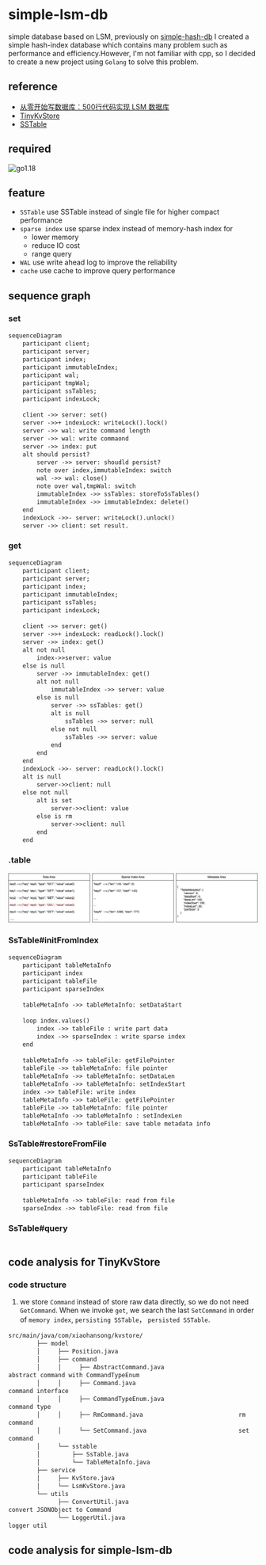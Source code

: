 # simple-lsm-db

simple database based on LSM, previously on [simple-hash-db](https://github.com/0x822a5b87/simple-hash-db) I created a simple hash-index database which contains many problem such as performance and efficiency.However, I'm not familiar with cpp, so I decided to create a new project using `Golang` to solve this problem.

## reference

- [从零开始写数据库：500行代码实现 LSM 数据库](https://zhuanlan.zhihu.com/p/374535126)
- [TinyKvStore](https://github.com/x-hansong/TinyKvStore)
- [SSTable](https://www.scylladb.com/glossary/sstable/)

## required

![go1.18](https://badgen.net/badge/go/1.18/red?icon=github)

## feature

- `SSTable` use SSTable instead of single file for higher compact performance
- `sparse index` use sparse index instead of memory-hash index for
  - lower memory
  - reduce IO cost
  - range query
- `WAL` use write ahead log to improve the reliability
- `cache` use cache to improve query performance

## sequence graph

### set

```mermaid
sequenceDiagram
    participant client;
    participant server;
    participant index;
    participant immutableIndex;
    participant wal;
    participant tmpWal;
    participant ssTables;
    participant indexLock;

    client ->> server: set()
    server ->>+ indexLock: writeLock().lock()
    server ->> wal: write command length
    server ->> wal: write commaond
    server ->> index: put
    alt should persist?
        server ->> server: shoudld persist?
        note over index,immutableIndex: switch
        wal ->> wal: close()
        note over wal,tmpWal: switch
        immutableIndex ->> ssTables: storeToSsTables()
        immutableIndex ->> immutableIndex: delete()
    end
    indexLock ->>- server: writeLock().unlock()
    server ->> client: set result.
```

### get

```mermaid
sequenceDiagram
    participant client;
    participant server;
    participant index;
    participant immutableIndex;
    participant ssTables;
    participant indexLock;

    client ->> server: get()
    server ->>+ indexLock: readLock().lock()
    server ->> index: get()
    alt not null
        index->>server: value
    else is null
        server ->> immutableIndex: get()
        alt not null
            immutableIndex ->> server: value
        else is null
            server ->> ssTables: get()
            alt is null
                ssTables ->> server: null
            else not null
                ssTables ->> server: value
            end
        end
    end
    indexLock ->>- server: readLock().lock()
    alt is null
        server->>client: null
    else not null
        alt is set
            server->>client: value
        else is rm
            server->>client: null
        end
    end
```

### .table

![.table structure](./resources/_table.jpg)

### SsTable#initFromIndex

```mermaid
sequenceDiagram
    participant tableMetaInfo
    participant index
    participant tableFile
    participant sparseIndex

    tableMetaInfo ->> tableMetaInfo: setDataStart

    loop index.values()
        index ->> tableFile : write part data
        index ->> sparseIndex : write sparse index
    end

    tableMetaInfo ->> tableFile: getFilePointer
    tableFile ->> tableMetaInfo: file pointer
    tableMetaInfo ->> tableMetaInfo: setDataLen
    tableMetaInfo ->> tableMetaInfo: setIndexStart
    index ->> tableFile: write index
    tableMetaInfo ->> tableFile: getFilePointer
    tableFile ->> tableMetaInfo: file pointer
    tableMetaInfo ->> tableMetaInfo : setIndexLen
    tableMetaInfo ->> tableFile: save table metadata info
```

### SsTable#restoreFromFile

```mermaid
sequenceDiagram
    participant tableMetaInfo
    participant tableFile
    participant sparseIndex

    tableMetaInfo ->> tableFile: read from file
    sparseIndex ->> tableFile: read from file
```

### SsTable#query

```mermaid

```

## code analysis for TinyKvStore

### code structure

1. we store `Command` instead of store raw data directly, so we do not need `GetCommand`. When we invoke `get`, we search the last `SetCommand` in order of `memory index`, `persisting SSTable`， `persisted SSTable`.

```
src/main/java/com/xiaohansong/kvstore/
        ├── model
        │     ├── Position.java
        │     ├── command
        │     │     ├── AbstractCommand.java                     abstract command with CommandTypeEnum
        │     │     ├── Command.java                             command interface
        │     │     ├── CommandTypeEnum.java                     command type
        │     │     ├── RmCommand.java                           rm command
        │     │     └── SetCommand.java                          set command
        │     └── sstable
        │         ├── SsTable.java                               
        │         └── TableMetaInfo.java
        ├── service
        │     ├── KvStore.java
        │     └── LsmKvStore.java
        └── utils
              ├── ConvertUtil.java                               convert JSONObject to Command
              └── LoggerUtil.java                                logger util
```

## code analysis for simple-lsm-db
